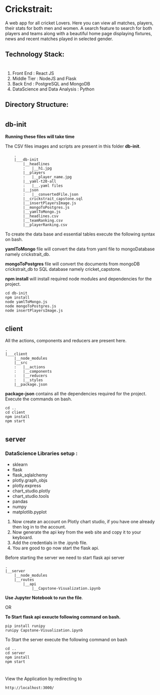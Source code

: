 # Crickstrait:

A web app for all cricket Lovers.
Here you can view all matches, players, their stats for both men and women.
A search feature to search for both players and teams along with a beautiful home page displaying fixtures, news and recent matches played in selected gender.

## Technology Stack:

#

1. Front End : React JS
2. Middle Tier : NodeJS and Flask
3. Back End : PostgreSQL and MongoDB
4. DataScience and Data Analysis : Python

## Directory Structure:

#

## db-init

**Running these files will take time**

The CSV files images and scripts are present in this folder **db-init**.

        .
        |___db-init
            |__headlines
            :   |__h1.jpg
            |__players
            :   |__player_name.jpg
            |__yaml-t20-all
            :   |__.yaml files
            |__json
            :   |__convertedFile.json
            |__crickstrait_capstone.sql
            |__insertPlayersImage.js
            |__mongoToPostgres.js
            |__yamlToMongo.js
            |__headlines.csv
            |__teamRanking.csv
            |__playerRanking.csv

To create the data base and essential tables execute the following syntax on bash.

**yamlToMongo** file will convert the data from yaml file to mongoDatabase namely crickstrait_db.

**mongoToPostgres** file will convert the documents from mongoDB crickstrait_db to SQL database namely cricket_capstone.

**npm install** will install required node modules and dependencies for the project.

```
cd db-init
npm install
node yamlToMongo.js
node mongoToPostgres.js
node insertPlayersImage.js
```

#

## client

All the actions, components and reducers are present here.

    .
    |___client
        |__node_modules
        |__src
        :   |__actions
        :   |__components
        :   |__reducers
        :   |__styles
        |__package.json

**package-json** contains all the dependencies required for the project.
Execute the commands on bash.

```
cd ..
cd client
npm install
npm start
```

#

## server

### DataScience Libraries setup :

- sklearn
- flask
- flask_sqlalchemy
- plotly.graph_objs
- plotly.express
- chart_studio.plotly
- chart_studio.tools
- pandas
- numpy
- matplotlib.pyplot

1. Now create an account on Plotly chart studio, if you have one already then log in to the account.
2. Now generate the api key from the web site and copy it to your keyboard.
3. Add the credentials in the .ipynb file.
4. You are good to go now start the flask api.

Before starting the server we need to start flask api server

    .
    |__server
        |__node_modules
        |__routes
            |__api
                |__Capstone-Visualization.ipynb

**Use Jupyter Notebook to run the file**.

OR

**To Start flask api exeucte following command on bash.**

```
pip install runipy
runipy Capstone-Visualization.ipynb
```

To Start the server execute the following command on bash

```
cd ..
cd server
npm install
npm start
```

#

View the Application by redirecting to

```
http://localhost:3000/
```
